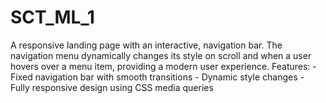 # SCT_ML_1
A responsive landing page with an interactive, navigation bar. The navigation menu dynamically changes its style on scroll and when a user hovers over a menu item, providing a modern user experience.  Features: - Fixed navigation bar with smooth transitions - Dynamic style changes - Fully responsive design using CSS media queries
